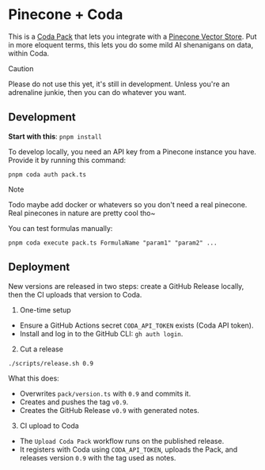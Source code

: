 # Pinecone + Coda

This is a [Coda Pack](https://coda.io/product/packs) that lets you integrate with a [Pinecone Vector Store](https://www.pinecone.io/). Put in more eloquent terms, this lets you do some mild AI shenanigans on data, within Coda.

> [!CAUTION]
> Please do not use this yet, it's still in development. Unless you're an adrenaline junkie, then you can do whatever you want.

## Development

**Start with this**: `pnpm install`

To develop locally, you need an API key from a Pinecone instance you have. Provide it by running this command:

```
pnpm coda auth pack.ts
```

> [!NOTE]
> Todo maybe add docker or whatevers so you don't need a real pinecone. Real pinecones in nature are pretty cool tho~

You can test formulas manually:

```
pnpm coda execute pack.ts FormulaName "param1" "param2" ...
```

## Deployment

New versions are released in two steps: create a GitHub Release locally, then the CI uploads that version to Coda.

1) One-time setup

- Ensure a GitHub Actions secret `CODA_API_TOKEN` exists (Coda API token).
- Install and log in to the GitHub CLI: `gh auth login`.

2) Cut a release

```
./scripts/release.sh 0.9
```

What this does:

- Overwrites `pack/version.ts` with `0.9` and commits it.
- Creates and pushes the tag `v0.9`.
- Creates the GitHub Release `v0.9` with generated notes.

3) CI upload to Coda

- The `Upload Coda Pack` workflow runs on the published release.
- It registers with Coda using `CODA_API_TOKEN`, uploads the Pack, and releases version `0.9` with the tag used as notes.
